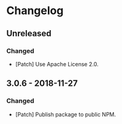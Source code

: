 # Changelog

## Unreleased

### Changed

-   [Patch] Use Apache License 2.0.

## 3.0.6 - 2018-11-27

### Changed

-   [Patch] Publish package to public NPM.
